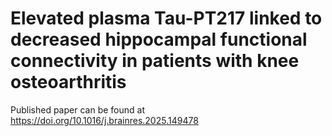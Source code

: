 # Elevated plasma Tau-PT217 linked to decreased hippocampal functional connectivity in patients with knee osteoarthritis






Published paper can be found at https://doi.org/10.1016/j.brainres.2025.149478
